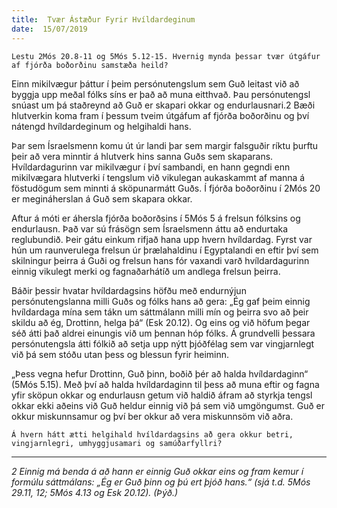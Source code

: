 ```yaml
---
title:  Tvær Ástæður Fyrir Hvíldardeginum
date:  15/07/2019
---
```


`Lestu 2Mós 20.8-11 og 5Mós 5.12-15. Hvernig mynda þessar tvær útgáfur af fjórða boðorðinu samstæða heild?`

Einn mikilvægur þáttur í þeim persónutengslum sem Guð leitast við að byggja upp meðal fólks síns er það að muna eitthvað. Þau persónutengsl snúast um þá staðreynd að Guð er skapari okkar og endurlausnari.2 Bæði hlutverkin koma fram í þessum tveim útgáfum af fjórða boðorðinu og því nátengd hvíldardeginum og helgihaldi hans.

Þar sem Ísraelsmenn komu út úr landi þar sem margir falsguðir ríktu þurftu þeir að vera minntir á hlutverk hins sanna Guðs sem skaparans. Hvíldardagurinn var mikilvægur í því sambandi, en hann gegndi enn mikilvægara hlutverki í tengslum við vikulegan aukaskammt af manna á föstudögum sem minnti á sköpunarmátt Guðs. Í fjórða boðorðinu í 2Mós 20 er megináherslan á Guð sem skapara okkar.

Aftur á móti er áhersla fjórða boðorðsins í 5Mós 5 á frelsun fólksins og endurlausn. Það var sú frásögn sem Ísraelsmenn áttu að endurtaka reglubundið. Þeir gátu einkum rifjað hana upp hvern hvíldardag. Fyrst var hún um raunverulega frelsun úr þrælahaldinu í Egyptalandi en eftir því sem skilningur þeirra á Guði og frelsun hans fór vaxandi varð hvíldardagurinn einnig vikulegt merki og fagnaðarhátíð um andlega frelsun þeirra.

Báðir þessir hvatar hvíldardagsins höfðu með endurnýjun persónutengslanna milli Guðs og fólks hans að gera: „Ég gaf þeim einnig hvíldardaga mína sem tákn um sáttmálann milli mín og þeirra svo að þeir skildu að ég, Drottinn, helga þá“ (Esk 20.12). Og eins og við höfum þegar séð átti það aldrei einungis við um þennan hóp fólks. Á grundvelli þessara persónutengsla átti fólkið að setja upp nýtt þjóðfélag sem var vingjarnlegt við þá sem stóðu utan þess og blessun fyrir heiminn.

„Þess vegna hefur Drottinn, Guð þinn, boðið þér að halda hvíldardaginn“ (5Mós 5.15). Með því að halda hvíldardaginn til þess að muna eftir og fagna yfir sköpun okkar og endurlausn getum við haldið áfram að styrkja tengsl okkar ekki aðeins við Guð heldur einnig við þá sem við umgöngumst. Guð er okkur miskunnsamur og því ber okkur að vera miskunnsöm við aðra.

`Á hvern hátt ætti helgihald hvíldardagsins að gera okkur betri, vingjarnlegri, umhyggjusamari og samúðarfyllri?`


---

_2 Einnig má benda á að hann er einnig Guð okkar eins og fram kemur í formúlu sáttmálans: „Ég er Guð þinn og þú ert þjóð hans.“ (sjá t.d. 5Mós 29.11, 12; 5Mós 4.13 og Esk 20.12). (Þýð.)_